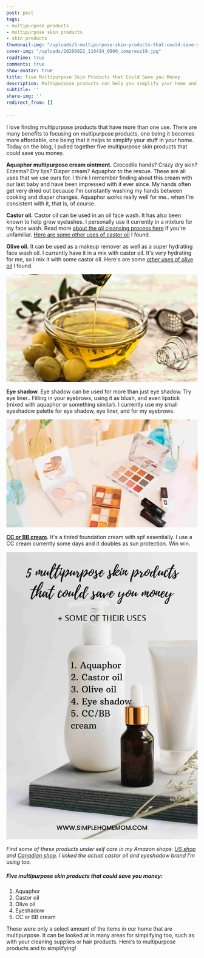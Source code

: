 ```yaml
---
post: post
tags:
- multipurpose products
- multipurpose skin products
- skin products
thumbnail-img: "/uploads/5-multipurpose-skin-products-that-could-save-you-money-shm-3.jpg"
cover-img: "/uploads/20200822_110434_0000_compress19.jpg"
readtime: true
comments: true
show-avatar: true
title: Five Multipurpose Skin Products that Could Save you Money
description: Multipurpose products can help you simplify your home and save you money.
subtitle: ''
share-img: ''
redirect_from: []

---
```

I love finding multipurpose products that have more than one use. There are many benefits to focusing on multipurpose products, one being it becomes more affordable, one being that it helps to simplify your stuff in your home. Today on the blog, I pulled together five multipurpose skin products that could save you money.

**Aquaphor multipurpose cream ointment.** Crocodile hands? Crazy dry skin? Eczema? Dry lips? Diaper cream? Aquaphor to the rescue. These are all uses that we use ours for. I think I remember finding about this cream with our last baby and have been impressed with it ever since. My hands often get very dried out because I'm constantly washing my hands between cooking and diaper changes. Aquaphor works really well for me.. when I'm consistent with it, that is, of course.

**Castor oil.** Castor oil can be used in an oil face wash. It has also been known to help grow eyelashes. I personally use it currently in a mixture for my face wash. Read more [about the oil cleansing process here](https://theartofsimple.net/oil-cleansing-method/) if you're unfamiliar. [Here are some other uses of castor oil](https://www.healthline.com/nutrition/castor-oil) I found.

**Olive oil.** It can be used as a makeup remover as well as a super hydrating face wash oil. I currently have it in a mix with castor oil. It's very hydrating for me, so I mix it with some castor oil. Here's are some [other uses of olive oil](https://www.allure.com/story/diy-beauty-uses-for-olive-oil) I found.

![Olive oil on a table.](/uploads/5-multipurpose-skin-products-that-could-save-you-money-shm-2.jpg "5 Multipurpose Skin Products that Could Save you Money SHM")

**Eye shadow.** Eye shadow can be used for more than just eye shadow. Try eye liner.. Filling in your eyebrows, using it as blush, and even lipstick (mixed with aquaphor or something similar). I currently use my small eyeshadow palette for eye shadow, eye liner, and for my eyebrows.

![Makeup on a table.](/uploads/5-multipurpose-skin-products-that-could-save-you-money-shm-3.jpg "5 Multipurpose Skin Products that Could Save you Money SHM")

[**CC or BB cream**](https://www.healthline.com/health/bb-cream-vs-cc-cream#:\~:text=BB%20cream%20is%20a%20hydrating,oily%20and%20acne%2Dprone%20skin.)**.** It's a tinted foundation cream with spf essentially. I use a CC cream currently some days and it doubles as sun protection. Win win.

![Bottles on a counter.](/uploads/5-multipurpose-skin-products-that-could-save-you-money-shm.jpg "5 Multipurpose Skin Products that Could Save you Money SHM")

_Find some of these products under self care in my Amazon shops:_ [_US shop_](http://www.amazon.com/shop/simplehomemom) _and_ [_Canadian shop_](http://www.amazon.ca/shop/simplehomemom)_. I linked the actual castor oil and eyeshadow brand I’m using too._

##### Five multipurpose skin products that could save you money:

1. Aquaphor
2. Castor oil
3. Olive oil
4. Eyeshadow
5. CC or BB cream

These were only a select amount of the items in our home that are multipurpose. It can be looked at in many areas for simplifying too, such as with your cleaning supplies or hair products. Here’s to multipurpose products and to simplifying!